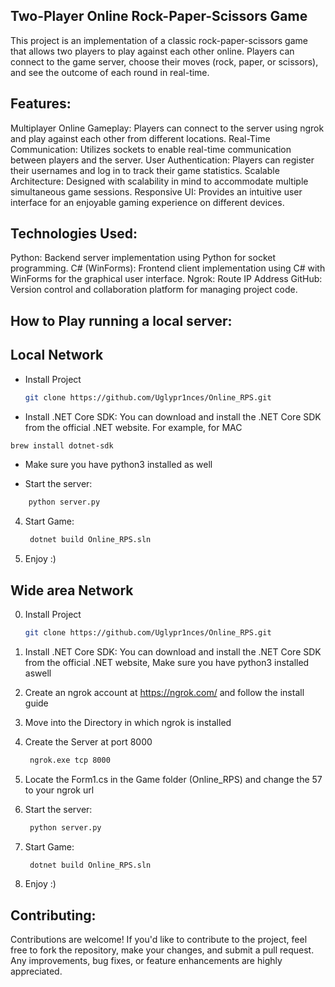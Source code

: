 Two-Player Online Rock-Paper-Scissors Game
---------------------------------------------------------------------------------------------------------------------------------------
This project is an implementation of a classic rock-paper-scissors game that allows two players to play against each other online.
Players can connect to the game server, choose their moves (rock, paper, or scissors), and see the outcome of each round in real-time.

Features:
---------------------------------------------------------------------------------------------------------------------------------------

Multiplayer Online Gameplay: Players can connect to the server using ngrok and play against each other from different locations.
Real-Time Communication: Utilizes sockets to enable real-time communication between players and the server.
User Authentication: Players can register their usernames and log in to track their game statistics.
Scalable Architecture: Designed with scalability in mind to accommodate multiple simultaneous game sessions.
Responsive UI: Provides an intuitive user interface for an enjoyable gaming experience on different devices.

Technologies Used:
---------------------------------------------------------------------------------------------------------------------------------------
Python: Backend server implementation using Python for socket programming.
C# (WinForms): Frontend client implementation using C# with WinForms for the graphical user interface.
Ngrok: Route IP Address
GitHub: Version control and collaboration platform for managing project code.

How to Play running a local server:
---------------------------------------------------------------------------------------------------------------------------------------

## Local Network
- Install Project 
    ```bash
    git clone https://github.com/Uglypr1nces/Online_RPS.git
  
- Install .NET Core SDK: You can download and install the .NET Core SDK from the official .NET website. For example, for MAC
```bash
brew install dotnet-sdk
```

- Make sure you have python3 installed as well

- Start the server:
```bash
    python server.py
```

4. Start Game:
   ```bash
    dotnet build Online_RPS.sln
   ```

5. Enjoy :)

## Wide area Network

0. Install Project 
    ```bash
    git clone https://github.com/Uglypr1nces/Online_RPS.git
    
1. Install .NET Core SDK: You can download and install the .NET Core SDK from the official .NET website, Make sure you have python3 installed aswell

2. Create an ngrok account at https://ngrok.com/ and follow the install guide

3. Move into the Directory in which ngrok is installed

4. Create the Server at port 8000
   ```bash
    ngrok.exe tcp 8000
   
5. Locate the Form1.cs in the Game folder (Online_RPS) and change the 57 to your ngrok url

6. Start the server:
   ```bash
    python server.py

7. Start Game:
   ```bash
    dotnet build Online_RPS.sln

8. Enjoy :)

Contributing:
---------------------------------------------------------------------------------------------------------------------------------------
Contributions are welcome! If you'd like to contribute to the project, feel free to fork the repository, make your changes, and submit a pull request.
Any improvements, bug fixes, or feature enhancements are highly appreciated.
